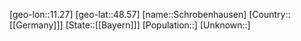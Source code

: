 ﻿---
location: [48.57,11.27]
type: City
tags:
- geo/City


SpocWebEntityId: 34074
isDeleted: false
confidential: public

---
[geo-lon::11.27]
[geo-lat::48.57]
[name::Schrobenhausen]
[Country::[[Germany]]]
[State::[[Bayern]]]
[Population::]
[Unknown::]

